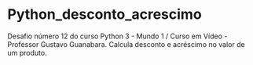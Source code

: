 # Python_desconto_acrescimo
Desafio número 12 do curso Python 3 - Mundo 1 / Curso em Vídeo - Professor Gustavo Guanabara.
Calcula desconto e acréscimo no valor de um produto.

